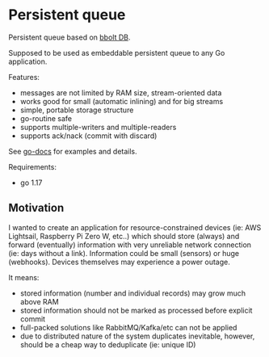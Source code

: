 # Persistent queue

Persistent queue based on [bbolt DB](https://github.com/boltdb/bolt).

Supposed to be used as embeddable persistent queue to any Go application.

Features:

- messages are not limited by RAM size, stream-oriented data
- works good for small (automatic inlining) and for big streams
- simple, portable storage structure
- go-routine safe
- supports multiple-writers and multiple-readers
- supports ack/nack (commit with discard)

See [go-docs](https://pkg.go.dev/github.com/reddec/pqueue) for examples and details.

Requirements:
- go 1.17

## Motivation

I wanted to create an application for resource-constrained devices (ie: AWS Lightsail, Raspberry Pi Zero W, etc..)
which should store (always) and forward (eventually) information with very unreliable network
connection (ie: days without a link).
Information could be small (sensors) or huge (webhooks). Devices themselves may experience a power outage.

It means:
- stored information (number and individual records) may grow much above RAM
- stored information should not be marked as processed before explicit commit
- full-packed solutions like RabbitMQ/Kafka/etc can not be applied
- due to distributed nature of the system duplicates inevitable, however, should be a cheap way to deduplicate (ie: unique ID)